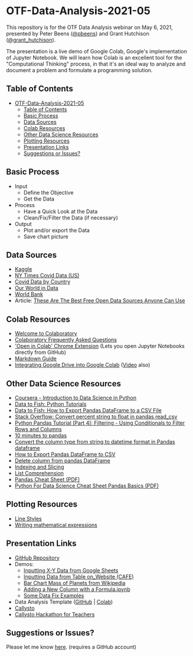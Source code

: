 # OTF-Data-Analysis-2021-05

This repository is for the OTF Data Analysis webinar on May 6, 2021, presented by Peter Beens ([@pbeens](https://twitter.com/pbeens)) and Grant Hutchison ([@grant_hutchison](https://twitter.com/grant_hutchison)).

The presentation is a live demo of Google Colab, Google's implementation of Jupyter Notebook. We will learn how Colab is an excellent tool for the "Computational Thinking" process, in that it's an ideal way to analyze and document a problem and formulate a programming solution.

## Table of Contents

- [OTF-Data-Analysis-2021-05](#otf-data-analysis-2021-05)
  - [Table of Contents](#table-of-contents)
  - [Basic Process](#basic-process)
  - [Data Sources](#data-sources)
  - [Colab Resources](#colab-resources)
  - [Other Data Science Resources](#other-data-science-resources)
  - [Plotting Resources](#plotting-resources)
  - [Presentation Links](#presentation-links)
  - [Suggestions or Issues?](#suggestions-or-issues)

## Basic Process

- Input
  - Define the Objective
  - Get the Data
- Process
  - Have a Quick Look at the Data
  - Clean/Fix/Filter the Data (if necessary)
- Output
  - Plot and/or export the Data
  - Save chart picture

## Data Sources

- [Kaggle](https://www.kaggle.com/)
- [NY Times Covid Data (US)](https://github.com/nytimes/covid-19-data)
- [Covid Data by Country](https://github.com/owid/covid-19-data/blob/master/public/data/latest/owid-covid-latest.csv)
- [Our World in Data](https://ourworldindata.org/)
- [World Bank](https://data.worldbank.org/)
- Article: [These Are The Best Free Open Data Sources Anyone Can Use](https://www.freecodecamp.org/news/https-medium-freecodecamp-org-best-free-open-data-sources-anyone-can-use-a65b514b0f2d/)

## Colab Resources

- [Welcome to Colaboratory](https://colab.research.google.com/notebooks/welcome.ipynb)
- [Colaboratory Frequently Asked Questions](https://research.google.com/colaboratory/faq.html)
- ['Open in Colab' Chrome Extension](https://chrome.google.com/webstore/detail/open-in-colab/iogfkhleblhcpcekbiedikdehleodpjo) (Lets you open Jupyter Notebooks directly from GitHub)
- [Markdown Guide](https://colab.research.google.com/notebooks/markdown_guide.ipynb)
- [Integrating Google Drive into Google Colab](https://www.beens.ca/integrating-google-drive-into-google-colab-notebooks/) ([Video](https://www.youtube.com/watch?v=X1mgKfsr3xY) also)

## Other Data Science Resources

- [Coursera - Introduction to Data Science in Python](https://www.coursera.org/learn/python-data-analysis)
- [Data to Fish: Python Tutorials](https://datatofish.com/python-tutorials/)
- [Data to Fish: How to Export Pandas DataFrame to a CSV File](https://datatofish.com/export-dataframe-to-csv/)
- [Stack Overflow: Convert percent string to float in pandas read_csv](https://stackoverflow.com/questions/25669588/convert-percent-string-to-float-in-pandas-read-csv)
- [Python Pandas Tutorial (Part 4): Filtering - Using Conditionals to Filter Rows and Columns](https://www.youtube.com/watch?v=Lw2rlcxScZY)
- [10 minutes to pandas](https://pandas.pydata.org/pandas-docs/stable/user_guide/10min.html)
- [Convert the column type from string to datetime format in Pandas dataframe](https://www.geeksforgeeks.org/convert-the-column-type-from-string-to-datetime-format-in-pandas-dataframe/)
- [How to Export Pandas DataFrame to CSV](https://towardsdatascience.com/how-to-export-pandas-dataframe-to-csv-2038e43d9c03)
- [Delete column from pandas DataFrame](https://stackoverflow.com/questions/13411544/delete-column-from-pandas-dataframe)
- [Indexing and Slicing](https://realpython.com/lessons/indexing-and-slicing/)
- [List Comprehension](https://www.w3schools.com/python/python_lists_comprehension.asp)
- [Pandas Cheat Sheet (PDF)](https://pandas.pydata.org/Pandas_Cheat_Sheet.pdf)
- [Python For Data Science Cheat Sheet Pandas Basics (PDF)](http://datacamp-community-prod.s3.amazonaws.com/dbed353d-2757-4617-8206-8767ab379ab3)

## Plotting Resources

- [Line Styles](https://matplotlib.org/3.0.3/gallery/lines_bars_and_markers/line_styles_reference.html)
- [Writing mathematical expressions](https://matplotlib.org/stable/tutorials/text/mathtext.html)

## Presentation Links

- [GitHub Repository](https://github.com/pbeens/OTF-Data-Analysis-2021-05)
- Demos:
  - [Inputting X-Y Data from Google Sheets](https://github.com/pbeens/OTF-Data-Analysis-2021-05/blob/main/Demo_Input_Data_from_Google_Sheet.ipynb)
  - [Inputting Data from Table on_Website (CAFE)](https://github.com/pbeens/OTF-Data-Analysis-2021-05/blob/main/Demo_Input_Data_from_Table_on_Website_(CAFE).ipynb)
  - [Bar Chart Mass of Planets from Wikipedia](https://github.com/pbeens/OTF-Data-Analysis-2021-05/blob/main/Demo_Bar_Chart_Mass_of_Planets.ipynb)
  - [Adding a New Column with a Formula.ipynb](https://github.com/pbeens/OTF-Data-Analysis-2021-05/blob/main/Demo_Adding_a_New_Column_using_Math.ipynb)
  - [Some Data Fix Examples](https://github.com/pbeens/OTF-Data-Analysis-2021-05/blob/main/Demo_Fixing_Data.ipynb)
- Data Analysis Template ([GitHub](http://bit.ly/beensdatatemplategithub) | [Colab](http://bit.ly/beensdatatemplate))
- [Callysto](https://www.callysto.ca/)
- [Callysto Hackathon for Teachers](https://sites.google.com/view/callystohackathon/)

## Suggestions or Issues?

Please let me know [here](https://github.com/pbeens/OTF-Data-Analysis-2021-05/issues). (requires a GitHub account)
